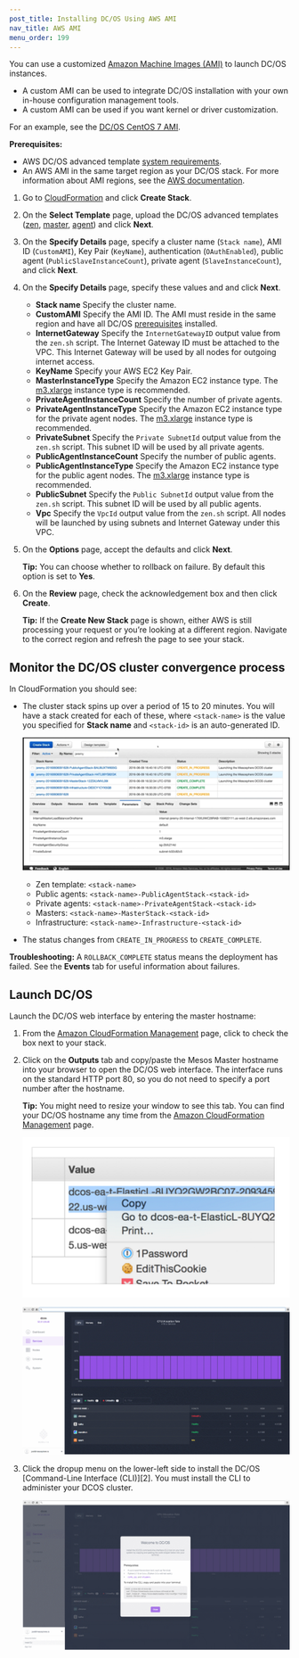 ```yaml
---
post_title: Installing DC/OS Using AWS AMI
nav_title: AWS AMI
menu_order: 199
---
```

You can use a customized [Amazon Machine Images (AMI)](http://docs.aws.amazon.com/AWSEC2/latest/UserGuide/AMIs.html) to launch DC/OS instances. 

- A custom AMI can be used to integrate DC/OS installation with your own in-house configuration management tools.
- A custom AMI can be used if you want kernel or driver customization.

For an example, see the [DC/OS CentOS 7 AMI](https://github.com/dcos/dcos/tree/master/cloud_images).


**Prerequisites:**

- AWS DC/OS advanced template [system requirements](/docs/1.8/administration/installing/cloud/aws/advanced/system-requirements/).
- An AWS AMI in the same target region as your DC/OS stack. For more information about AMI regions, see the [AWS documentation](http://docs.aws.amazon.com/AWSEC2/latest/UserGuide/CopyingAMIs.html). 

 
1.  Go to [CloudFormation](https://console.aws.amazon.com/cloudformation/home) and click **Create Stack**.
1.  On the **Select Template** page, upload the DC/OS advanced templates ([zen](/docs/1.8/administration/installing/cloud/aws/advanced/template-reference/#zen), [master](/docs/1.8/administration/installing/cloud/aws/advanced/template-reference/#master), [agent](/docs/1.8/administration/installing/cloud/aws/advanced/template-reference/#private-agent)) and click **Next**.
1.  On the **Specify Details** page, specify a cluster name (`Stack name`), AMI ID (`CustomAMI`), Key Pair (`KeyName`), authentication (`OAuthEnabled`), public agent (`PublicSlaveInstanceCount`), private agent (`SlaveInstanceCount`), and click **Next**.

1.  On the **Specify Details** page, specify these values and and click **Next**.

    *  **Stack name** Specify the cluster name.
    *  **CustomAMI** Specify the AMI ID. The AMI must reside in the same region and have all DC/OS [prerequisites](/docs/1.8/administration/installing/cloud/aws/advanced/system-requirements/) installed.
    *  **InternetGateway** Specify the `InternetGatewayID` output value from the `zen.sh` script. The Internet Gateway ID must be attached to the VPC. This Internet Gateway will be used by all nodes for outgoing internet access.
    *  **KeyName** Specify your AWS EC2 Key Pair.
    *  **MasterInstanceType** Specify the Amazon EC2 instance type. The <a href="https://aws.amazon.com/ec2/pricing/" target="_blank">m3.xlarge</a> instance type is recommended.
    *  **PrivateAgentInstanceCount** Specify the number of private agents.
    *  **PrivateAgentInstanceType** Specify the Amazon EC2 instance type for the private agent nodes. The <a href="https://aws.amazon.com/ec2/pricing/" target="_blank">m3.xlarge</a> instance type is recommended.
    *  **PrivateSubnet** Specify the `Private SubnetId` output value from the `zen.sh` script. This subnet ID will be used by all private agents.
    *  **PublicAgentInstanceCount** Specify the number of public agents.
    *  **PublicAgentInstanceType** Specify the Amazon EC2 instance type for the public agent nodes. The <a href="https://aws.amazon.com/ec2/pricing/" target="_blank">m3.xlarge</a> instance type is recommended.
    *  **PublicSubnet** Specify the `Public SubnetId` output value from the `zen.sh` script. This subnet ID will be used by all public agents.
    *  **Vpc** Specify the `VpcId` output value from the `zen.sh` script. All nodes will be launched by using subnets and Internet Gateway under this VPC.

1.  On the **Options** page, accept the defaults and click **Next**.

    **Tip:** You can choose whether to rollback on failure. By default this option is set to **Yes**.

1.  On the **Review** page, check the acknowledgement box and then click **Create**.

    **Tip:** If the **Create New Stack** page is shown, either AWS is still processing your request or you’re looking at a different region. Navigate to the correct region and refresh the page to see your stack.

## Monitor the DC/OS cluster convergence process

In CloudFormation you should see:

*  The cluster stack spins up over a period of 15 to 20 minutes. You will have a stack created for each of these, where `<stack-name>` is the value you specified for **Stack name** and `<stack-id>` is an auto-generated ID.

   ![AWS UI](../img/aws-advanced-2.png)

   *  Zen template: `<stack-name>`
   *  Public agents: `<stack-name>-PublicAgentStack-<stack-id>`
   *  Private agents: `<stack-name>-PrivateAgentStack-<stack-id>`
   *  Masters: `<stack-name>-MasterStack-<stack-id>`
   *  Infrastructure: `<stack-name>-Infrastructure-<stack-id>`

* The status changes from `CREATE_IN_PROGRESS` to `CREATE_COMPLETE`.

**Troubleshooting:** A `ROLLBACK_COMPLETE` status means the deployment has failed. See the **Events** tab for useful information about failures.

## Launch DC/OS

Launch the DC/OS web interface by entering the master hostname:

1.  From the <a href="https://console.aws.amazon.com/cloudformation/home" target="_blank">Amazon CloudFormation Management</a> page, click to check the box next to your stack.

2.  Click on the **Outputs** tab and copy/paste the Mesos Master hostname into your browser to open the DC/OS web interface. The interface runs on the standard HTTP port 80, so you do not need to specify a port number after the hostname.

    **Tip:** You might need to resize your window to see this tab. You can find your DC/OS hostname any time from the <a href="https://console.aws.amazon.com/cloudformation/home" target="_blank">Amazon CloudFormation Management</a> page.

    ![Monitor stack creation](../img/dcos-aws-step3a.png)

    ![DC/OS dashboard](../img/ui-dashboard.gif)

1.  Click the dropup menu on the lower-left side to install the DC/OS [Command-Line Interface (CLI)][2]. You must install the CLI to administer your DCOS cluster.

    ![install CLI](../img/ui-dashboard-install-cli.gif)
